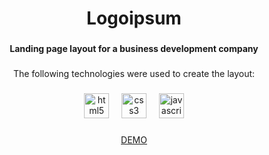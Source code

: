 <h1 align="center">Logoipsum</h1>

###

<h4 align="center">Landing page layout for a business development company</h4>

###

<p align="center">The following technologies were used to create the layout:</p>

###

<div align="center">
  <img src="https://cdn.jsdelivr.net/gh/devicons/devicon/icons/html5/html5-original.svg" height="40" alt="html5 logo"  />
  <img width="12" />
  <img src="https://cdn.jsdelivr.net/gh/devicons/devicon/icons/css3/css3-original.svg" height="40" alt="css3 logo"  />
  <img width="12" />
  <img src="https://cdn.jsdelivr.net/gh/devicons/devicon/icons/javascript/javascript-plain.svg" height="40" alt="javascript logo"  />
</div>

###

<div align="center">
  <a href="https://betskiy.github.io/Logoipsum/">DEMO</a>
</div>

###
